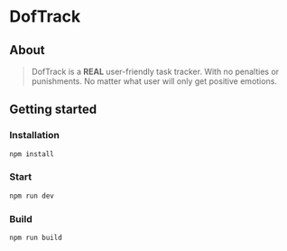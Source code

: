 # DofTrack

## About
> DofTrack is a **REAL** user-friendly task tracker. With no penalties or punishments. No matter what user will only get positive emotions.


## Getting started
### Installation
```bash
npm install
```

### Start
```bash
npm run dev
```

### Build
```bash
npm run build
```